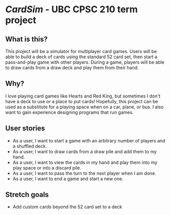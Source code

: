 #  ***CardSim*** - UBC CPSC 210 term project

## What is this?
This project will be a simulator for multiplayer card games. Users will be able to build a deck of cards using the
standard 52 card set, then start a pass-and-play game with other players. During a game, players will be able to
draw cards from a draw deck and play them from their hand.

## Why?
I love playing card games like Hearts and Red King, but sometimes I don't have a deck to use or a place to put cards!
Hopefully, this project can be used as a substitute for a playing space when on a car, plane, or bus.
I also want to gain experience designing programs that run games.

## User stories
- As a user, I want to start a game with an arbitrary number of players and a shuffled deck.
- As a user, I want to draw cards from a draw pile and add them to my hand.
- As a user, I want to view the cards in my hand and play them into my play space or into a discard pile.
- As a user, I want to pass the turn to the next player when I am done.
- As a user, I want to end a game and start a new one.

## Stretch goals
- Add custom cards beyond the 52 card set to a deck